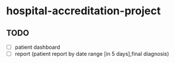 # hospital-accreditation-project

## TODO

- [ ] patient dashboard
- [ ] report (patient report by date range [in 5 days],final diagnosis)
